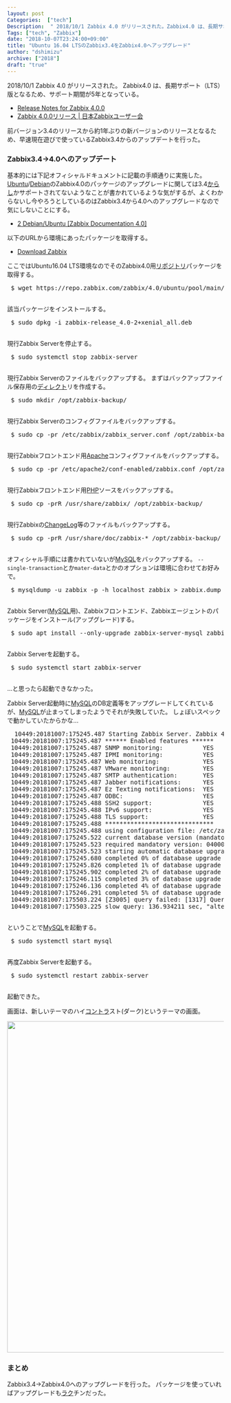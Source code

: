 ```yaml
---
layout: post
Categories:  ["tech"]
Description:  " 2018/10/1 Zabbix 4.0 がリリースされた。Zabbix4.0 は、長期サポート（LTS）版となるため、サポート期間が5年となっている。       Release Notes for Zabbix 4.0.0      "
Tags: ["tech", "Zabbix"]
date: "2018-10-07T23:24:00+09:00"
title: "Ubuntu 16.04 LTSのZabbix3.4をZabbix4.0へアップグレード"
author: "dshimizu"
archive: ["2018"]
draft: "true"
---
```


<body>
<p>2018/10/1 Zabbix 4.0 がリリースされた。
Zabbix4.0 は、長期サポート（LTS）版となるため、サポート期間が5年となっている。</p>

<ul>
    <li><a target="_brank" rel="noopener noreferrer" href="https://www.zabbix.com/rn/rn4.0.0">Release Notes for Zabbix 4.0.0</a></li>
    <li><a target="_brank" rel="noopener noreferrer" href="http://www.zabbix.jp/node/4470">Zabbix 4.0.0リリース | 日本Zabbixユーザー会</a></li>
</ul>


<p>前バージョン3.4のリリースから約1年ぶりの新バージョンのリリースとなるため、早速現在遊びで使っているZabbix3.4からのアップデートを行った。</p>
</body>

<!-- more -->

<body>
<h3>Zabbix3.4-&gt;4.0へのアップデート</h3>


<p>基本的には下記オフィシャルドキュメントに記載の手順通りに実施した。
<a class="keyword" href="http://d.hatena.ne.jp/keyword/Ubuntu">Ubuntu</a>/<a class="keyword" href="http://d.hatena.ne.jp/keyword/Debian">Debian</a>のZabbix4.0のパッケージのアップグレードに関しては3.4<a class="keyword" href="http://d.hatena.ne.jp/keyword/%A4%AB%A4%E9%A4%B7">からし</a>かサポートされてないようなことが書かれているような気がするが、よくわからないし今やろうとしているのはZabbix3.4から4.0へのアップグレードなので気にしないことにする。</p>

<ul>
    <li><a target="_brank" rel="noopener noreferrer" href="https://www.zabbix.com/documentation/4.0/manual/installation/upgrade/packages/debian_ubuntu">2 Debian/Ubuntu [Zabbix Documentation 4.0] </a></li>
</ul>


<p>以下のURLから環境にあったパッケージを取得する。</p>

<ul>
    <li><a target="_brank" rel="noopener noreferrer" href="https://www.zabbix.com/jp/download">Download Zabbix</a></li>
</ul>


<p>ここではUbuntu16.04 LTS環境なのでそのZabbix4.0用<a class="keyword" href="http://d.hatena.ne.jp/keyword/%A5%EA%A5%DD%A5%B8%A5%C8%A5%EA">リポジトリ</a>パッケージを取得する。</p>

<pre class="terminal"> $ wget https://repo.zabbix.com/zabbix/4.0/ubuntu/pool/main/z/zabbix-release/zabbix-release_4.0-2+xenial_all.deb
 </pre>


<p>該当パッケージをインストールする。</p>

<pre class="terminal"> $ sudo dpkg -i zabbix-release_4.0-2+xenial_all.deb
 </pre>


<p>現行Zabbix Serverを停止する。</p>

<pre class="terminal"> $ sudo systemctl stop zabbix-server
 </pre>


<p>現行Zabbix Serverのファイルをバックアップする。
まずはバックアップファイル保存用の<a class="keyword" href="http://d.hatena.ne.jp/keyword/%A5%C7%A5%A3%A5%EC%A5%AF%A5%C8">ディレクト</a>リを作成する。</p>

<pre class="terminal"> $ sudo mkdir /opt/zabbix-backup/
 </pre>


<p>現行Zabbix Serverのコンフィグファイルをバックアップする。</p>

<pre class="terminal"> $ sudo cp -pr /etc/zabbix/zabbix_server.conf /opt/zabbix-backup/
 </pre>


<p>現行Zabbixフロントエンド用<a class="keyword" href="http://d.hatena.ne.jp/keyword/Apache">Apache</a>コンフィグファイルをバックアップする。</p>

<pre class="terminal"> $ sudo cp -pr /etc/apache2/conf-enabled/zabbix.conf /opt/zabbix-backup/
 </pre>


<p>現行Zabbixフロントエンド用<a class="keyword" href="http://d.hatena.ne.jp/keyword/PHP">PHP</a>ソースをバックアップする。</p>

<pre class="terminal"> $ sudo cp -prR /usr/share/zabbix/ /opt/zabbix-backup/
 </pre>


<p>現行Zabbixの<a class="keyword" href="http://d.hatena.ne.jp/keyword/ChangeLog">ChangeLog</a>等のファイルもバックアップする。</p>

<pre class="terminal"> $ sudo cp -prR /usr/share/doc/zabbix-* /opt/zabbix-backup/
 </pre>


<p>オフィシャル手順には書かれていないが<a class="keyword" href="http://d.hatena.ne.jp/keyword/MySQL">MySQL</a>をバックアップする。
<code>--single-transaction</code>とか<code>mater-data</code>とかのオプションは環境に合わせてお好みで。</p>

<pre class="terminal"> $ mysqldump -u zabbix -p -h localhost zabbix &gt; zabbix.dump
 </pre>


<p>Zabbix Server(<a class="keyword" href="http://d.hatena.ne.jp/keyword/MySQL">MySQL</a>用)、Zabbixフロントエンド、Zabbixエージェントのパッケージをインストール(アップグレード)する。</p>

<pre class="terminal"> $ sudo apt install --only-upgrade zabbix-server-mysql zabbix-frontend-php zabbix-agent
 </pre>


<p>Zabbix Serverを起動する。</p>

<pre class="terminal"> $ sudo systemctl start zabbix-server
 </pre>


<p>...と思ったら起動できなかった。</p>

<p>Zabbix Server起動時に<a class="keyword" href="http://d.hatena.ne.jp/keyword/MySQL">MySQL</a>のDB定義等をアップグレードしてくれているが、<a class="keyword" href="http://d.hatena.ne.jp/keyword/MySQL">MySQL</a>が止まってしまったようでそれが失敗していた。
しょぼいスペックで動かしていたからかな...</p>

<pre class="terminal">  10449:20181007:175245.487 Starting Zabbix Server. Zabbix 4.0.0 (revision 85308).
 10449:20181007:175245.487 ****** Enabled features ******
 10449:20181007:175245.487 SNMP monitoring:           YES
 10449:20181007:175245.487 IPMI monitoring:           YES
 10449:20181007:175245.487 Web monitoring:            YES
 10449:20181007:175245.487 VMware monitoring:         YES
 10449:20181007:175245.487 SMTP authentication:       YES
 10449:20181007:175245.487 Jabber notifications:      YES
 10449:20181007:175245.487 Ez Texting notifications:  YES
 10449:20181007:175245.487 ODBC:                      YES
 10449:20181007:175245.488 SSH2 support:              YES
 10449:20181007:175245.488 IPv6 support:              YES
 10449:20181007:175245.488 TLS support:               YES
 10449:20181007:175245.488 ******************************
 10449:20181007:175245.488 using configuration file: /etc/zabbix/zabbix_server.conf
 10449:20181007:175245.522 current database version (mandatory/optional): 03040000/03040000
 10449:20181007:175245.523 required mandatory version: 04000000
 10449:20181007:175245.523 starting automatic database upgrade
 10449:20181007:175245.680 completed 0% of database upgrade
 10449:20181007:175245.826 completed 1% of database upgrade
 10449:20181007:175245.902 completed 2% of database upgrade
 10449:20181007:175246.115 completed 3% of database upgrade
 10449:20181007:175246.136 completed 4% of database upgrade
 10449:20181007:175246.291 completed 5% of database upgrade
 10449:20181007:175503.224 [Z3005] query failed: [1317] Query execution was interrupted [alter table `events` add `name` varchar(2048) default '' not null]
 10449:20181007:175503.225 slow query: 136.934211 sec, "alter table `events` add `name` varchar(2048) default '' not null"
 </pre>


<p>ということで<a class="keyword" href="http://d.hatena.ne.jp/keyword/MySQL">MySQL</a>を起動する。</p>

<pre class="terminal"> $ sudo systemctl start mysql
 </pre>


<p>再度Zabbix Serverを起動する。</p>

<pre class="terminal"> $ sudo systemctl restart zabbix-server
 </pre>


<p>起動できた。</p>

<p>画面は、新しいテーマのハイ<a class="keyword" href="http://d.hatena.ne.jp/keyword/%A5%B3%A5%F3%A5%C8%A5%E9">コントラ</a>スト(ダーク)というテーマの画面。</p>

<p><img src="/wp-content/uploads/zabbix40.png" alt="" width="1024" height="768" class="aligncenter size-full wp-image-1086"></p>

<h3>まとめ</h3>


<p>Zabbix3.4-&gt;Zabbix4.0へのアップグレードを行った。
パッケージを使っていればアップグレードも<a class="keyword" href="http://d.hatena.ne.jp/keyword/%A5%E9%A5%AF">ラク</a>チンだった。</p>
</body>
